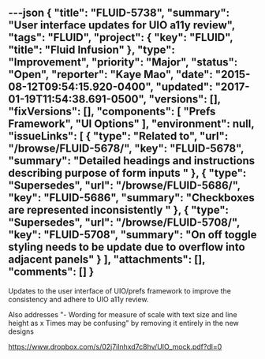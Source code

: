 ---json
{
  "title": "FLUID-5738",
  "summary": "User interface updates for UIO a11y review",
  "tags": "FLUID",
  "project": {
    "key": "FLUID",
    "title": "Fluid Infusion"
  },
  "type": "Improvement",
  "priority": "Major",
  "status": "Open",
  "reporter": "Kaye Mao",
  "date": "2015-08-12T09:54:15.920-0400",
  "updated": "2017-01-19T11:54:38.691-0500",
  "versions": [],
  "fixVersions": [],
  "components": [
    "Prefs Framework",
    "UI Options"
  ],
  "environment": null,
  "issueLinks": [
    {
      "type": "Related to",
      "url": "/browse/FLUID-5678/",
      "key": "FLUID-5678",
      "summary": "Detailed headings and instructions describing purpose of form inputs "
    },
    {
      "type": "Supersedes",
      "url": "/browse/FLUID-5686/",
      "key": "FLUID-5686",
      "summary": "Checkboxes are represented inconsistently "
    },
    {
      "type": "Supersedes",
      "url": "/browse/FLUID-5708/",
      "key": "FLUID-5708",
      "summary": "On off toggle styling needs to be update due to overflow into adjacent panels"
    }
  ],
  "attachments": [],
  "comments": []
}
---
Updates to the user interface of UIO/prefs framework to improve the consistency and adhere to UIO a11y review.

Also addresses "- Wording for measure of scale with text size and line height as x Times may be confusing" by removing it entirely in the new designs

<https://www.dropbox.com/s/02j7ilnhxd7c8hv/UIO_mock.pdf?dl=0>

        